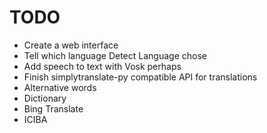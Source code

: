 # TODO
- Create a web interface
- Tell which language Detect Language chose
- Add speech to text with Vosk perhaps
- Finish simplytranslate-py compatible API for translations
- Alternative words
- Dictionary
- Bing Translate
- ICIBA
